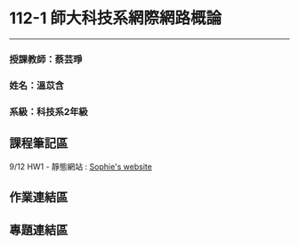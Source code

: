 # 112-1 師大科技系網際網路概論
---
### 授課教師：蔡芸琤
### 姓名：溫苡含
### 系級：科技系2年級

## 課程筆記區
  9/12 HW1 - 靜態網站 :  [Sophie's website](https://sophieuen2003.github.io/mypage/)
## 作業連結區

## 專題連結區


